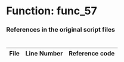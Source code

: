 # Function: func_57 
### References in the original script files

#

| File | Line Number | Reference code |
| --- | --- | --- |
